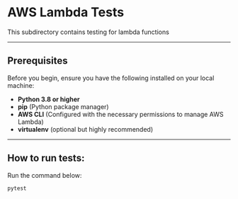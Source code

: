 # AWS Lambda Tests

This subdirectory contains testing for lambda functions

---

## Prerequisites

Before you begin, ensure you have the following installed on your local machine:

- **Python 3.8 or higher**
- **pip** (Python package manager)
- **AWS CLI** (Configured with the necessary permissions to manage AWS Lambda)
- **virtualenv** (optional but highly recommended)

---

## How to run tests:

Run the command below:

```bash
pytest
```
